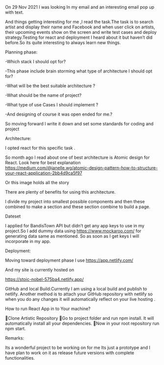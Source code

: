 On 29  Nov 2021 I was looking In my email and an interesting email pop up with text.

And things getting interesting for me ,I read  the task.The task is to search artist and display their name and Facebook and when user click on artists, their upcoming events show on the screen and write test cases and deploy strategy.Testing for react and deployment I heard about it but haven’t did before.So its quite interesting to always learn new things.


Planning phase:

-Which stack I should opt for?

-This phase include brain storming what type of architecture I should opt for?

-What will be the best suitable architecture ?

-What should be the name of project?

-What type of use Cases I should implement ?

-And designing of course it was open ended for me.?

So moving forward I write it down and set some standards for coding and project


Architecture:

I opted react for this specific task .

So month ago I read about one of best architecture is Atomic design for React.
Look here for best explanation https://medium.com/@janelle.wg/atomic-design-pattern-how-to-structure-your-react-application-2bb4d9ca5f97

Or this image holds all the story



There are plenty of benefits for using this architecture.






I divide my project into smallest possible components and then these combined to make a section and these section combine to build a page. 


Dateset

I applied for BandisTown API but didn’t get any app keys to use in my project.So I add dummy data using  https://www.mockaroo.com/ 
for generating data same as mentioned.
So as soon as I get keys I will incorporate in my app.

Deployment: 

Moving toward deployment phase I use  https://app.netlify.com/

And my site is currently hosted on

https://stoic-nobel-575ba4.netlify.app/


GitHub and local Build:Currently I am using a local build and publish to netlify.
Another method is to  attach your GitHub repository with netlify so when you do any changes it will automatically reflect on your live hosting .

How to run React App in to Your machine?


Clone Artistic Repository
Go to project folder and run npm install. It will automatically install all your dependencies.
Now in your root repository run npm start.






Remarks:

Its a wonderful project to be working on for me
Its just a prototype and I have plan to work on it as release future versions with complete functionalities.
